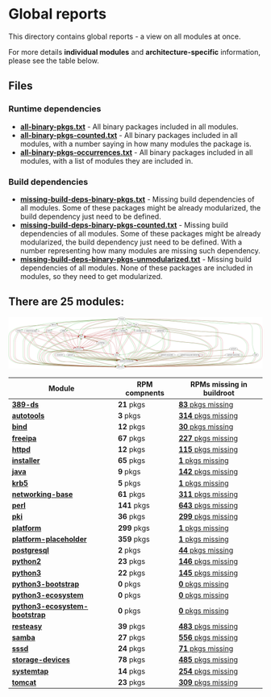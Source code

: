 # Global reports

This directory contains global reports - a view on all modules at once.

For more details **individual modules** and **architecture-specific** information, please see the table below.

## Files

### Runtime dependencies

* [**all-binary-pkgs.txt**](all-binary-pkgs.txt) - All binary packages included in all modules.
* [**all-binary-pkgs-counted.txt**](all-binary-pkgs-counted.txt) - All binary packages included in all modules, with a number saying in how many modules the package is.
* [**all-binary-pkgs-occurrences.txt**](all-binary-pkgs-occurrences.txt) - All binary packages included in all modules, with a list of modules they are included in.

### Build dependencies

* [**missing-build-deps-binary-pkgs.txt**](missing-build-deps-binary-pkgs.txt) - Missing build dependencies of all modules. Some of these packages might be already modularized, the build dependency just need to be defined.
* [**missing-build-deps-binary-pkgs-counted.txt**](missing-build-deps-binary-pkgs-counted.txt) - Missing build dependencies of all modules. Some of these packages might be already modularized, the build dependency just need to be defined. With a number representing how many modules are missing such dependency.
* [**missing-build-deps-binary-pkgs-unmodularized.txt**](missing-build-deps-binary-pkgs-unmodularized.txt) - Missing build dependencies of all modules. None of these packages are included in modules, so they need to get modularized.

## There are 25 modules:

![module-deps](../img/module-deps.png)

| Module | RPM compnents | RPMs missing in buildroot |
|---|---|---|
| [**389-ds**](../modules/389-ds) | **21** pkgs | [**83** pkgs missing](../modules/389-ds/all/buildtime-binary-packages-short.txt) |
| [**autotools**](../modules/autotools) | **3** pkgs | [**314** pkgs missing](../modules/autotools/all/buildtime-binary-packages-short.txt) |
| [**bind**](../modules/bind) | **12** pkgs | [**30** pkgs missing](../modules/bind/all/buildtime-binary-packages-short.txt) |
| [**freeipa**](../modules/freeipa) | **67** pkgs | [**227** pkgs missing](../modules/freeipa/all/buildtime-binary-packages-short.txt) |
| [**httpd**](../modules/httpd) | **12** pkgs | [**115** pkgs missing](../modules/httpd/all/buildtime-binary-packages-short.txt) |
| [**installer**](../modules/installer) | **65** pkgs | [**1** pkgs missing](../modules/installer/all/buildtime-binary-packages-short.txt) |
| [**java**](../modules/java) | **9** pkgs | [**142** pkgs missing](../modules/java/all/buildtime-binary-packages-short.txt) |
| [**krb5**](../modules/krb5) | **5** pkgs | [**1** pkgs missing](../modules/krb5/all/buildtime-binary-packages-short.txt) |
| [**networking-base**](../modules/networking-base) | **61** pkgs | [**311** pkgs missing](../modules/networking-base/all/buildtime-binary-packages-short.txt) |
| [**perl**](../modules/perl) | **141** pkgs | [**643** pkgs missing](../modules/perl/all/buildtime-binary-packages-short.txt) |
| [**pki**](../modules/pki) | **36** pkgs | [**299** pkgs missing](../modules/pki/all/buildtime-binary-packages-short.txt) |
| [**platform**](../modules/platform) | **299** pkgs | [**1** pkgs missing](../modules/platform/all/buildtime-binary-packages-short.txt) |
| [**platform-placeholder**](../modules/platform-placeholder) | **359** pkgs | [**1** pkgs missing](../modules/platform-placeholder/all/buildtime-binary-packages-short.txt) |
| [**postgresql**](../modules/postgresql) | **2** pkgs | [**44** pkgs missing](../modules/postgresql/all/buildtime-binary-packages-short.txt) |
| [**python2**](../modules/python2) | **23** pkgs | [**146** pkgs missing](../modules/python2/all/buildtime-binary-packages-short.txt) |
| [**python3**](../modules/python3) | **22** pkgs | [**145** pkgs missing](../modules/python3/all/buildtime-binary-packages-short.txt) |
| [**python3-bootstrap**](../modules/python3-bootstrap) | **0** pkgs | [**0** pkgs missing](../modules/python3-bootstrap/all/buildtime-binary-packages-short.txt) |
| [**python3-ecosystem**](../modules/python3-ecosystem) | **0** pkgs | [**0** pkgs missing](../modules/python3-ecosystem/all/buildtime-binary-packages-short.txt) |
| [**python3-ecosystem-bootstrap**](../modules/python3-ecosystem-bootstrap) | **0** pkgs | [**0** pkgs missing](../modules/python3-ecosystem-bootstrap/all/buildtime-binary-packages-short.txt) |
| [**resteasy**](../modules/resteasy) | **39** pkgs | [**483** pkgs missing](../modules/resteasy/all/buildtime-binary-packages-short.txt) |
| [**samba**](../modules/samba) | **27** pkgs | [**556** pkgs missing](../modules/samba/all/buildtime-binary-packages-short.txt) |
| [**sssd**](../modules/sssd) | **24** pkgs | [**71** pkgs missing](../modules/sssd/all/buildtime-binary-packages-short.txt) |
| [**storage-devices**](../modules/storage-devices) | **78** pkgs | [**485** pkgs missing](../modules/storage-devices/all/buildtime-binary-packages-short.txt) |
| [**systemtap**](../modules/systemtap) | **14** pkgs | [**254** pkgs missing](../modules/systemtap/all/buildtime-binary-packages-short.txt) |
| [**tomcat**](../modules/tomcat) | **23** pkgs | [**309** pkgs missing](../modules/tomcat/all/buildtime-binary-packages-short.txt) |
